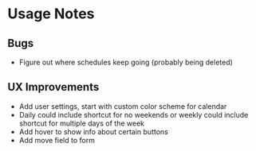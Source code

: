 # Usage Notes
## Bugs
- Figure out where schedules keep going (probably being deleted)
## UX Improvements
- Add user settings, start with custom color scheme for calendar
- Daily could include shortcut for no weekends or weekly could include shortcut for multiple days of the week
- Add hover to show info about certain buttons
- Add move field to form
